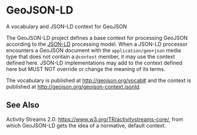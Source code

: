 GeoJSON-LD
==========

A vocabulary and JSON-LD context for GeoJSON

The GeoJSON-LD project defines a base context for processing GeoJSON according
to the [JSON-LD](https://www.w3.org/TR/json-ld/) processing model. When
a JSON-LD processor encounters a GeoJSON document with the
`application/geo+json` media type that does not contain a `@context` member, it
may use the context defined here. JSON-LD implementations may add to the
context defined here but MUST NOT override or change the meaning of its terms.

The vocabulary is published at http://geojson.org/vocab# and the context is
published at http://geojson.org/geojson-context.jsonld.

## See Also

Activity Streams 2.0: https://www.w3.org/TR/activitystreams-core/, from which
GeoJSON-LD gets the idea of a normative, default context.
